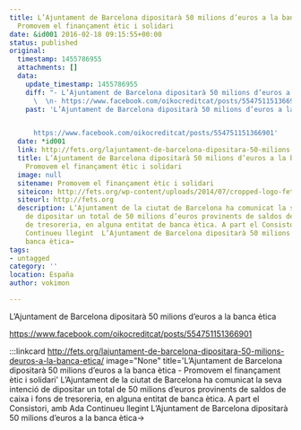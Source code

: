 ```yaml
---
title: L’Ajuntament de Barcelona dipositarà 50 milions d’euros a la banca ètica  -
  Promovem el finançament ètic i solidari
date: &id001 2016-02-18 09:15:55+00:00
status: published
original:
  timestamp: 1455786955
  attachments: []
  data:
    update_timestamp: 1455786955
    diff: "- L’Ajuntament de Barcelona dipositarà 50 milions d’euros a la banca ètica\n\
      \  \n- https://www.facebook.com/oikocreditcat/posts/554751151366901"
    past: 'L’Ajuntament de Barcelona dipositarà 50 milions d’euros a la banca ètica


      https://www.facebook.com/oikocreditcat/posts/554751151366901'
  date: *id001
  link: http://fets.org/lajuntament-de-barcelona-dipositara-50-milions-deuros-a-la-banca-etica/
  title: L’Ajuntament de Barcelona dipositarà 50 milions d’euros a la banca ètica  -
    Promovem el finançament ètic i solidari
  image: null
  sitename: Promovem el finançament ètic i solidari
  siteicon: http://fets.org/wp-content/uploads/2014/07/cropped-logo-fets-petit-32x32.jpg
  siteurl: http://fets.org
  description: L’Ajuntament de la ciutat de Barcelona ha comunicat la seva intenció
    de dipositar un total de 50 milions d’euros provinents de saldos de caixa i fons
    de tresoreria, en alguna entitat de banca ètica. A part el Consistori, amb Ada
    Continueu llegint  L’Ajuntament de Barcelona dipositarà 50 milions d’euros a la
    banca ètica→
tags:
- untagged
category: ''
location: España
author: vokimon

---
```

L’Ajuntament de Barcelona dipositarà 50 milions d’euros a la banca ètica

https://www.facebook.com/oikocreditcat/posts/554751151366901

:::linkcard http://fets.org/lajuntament-de-barcelona-dipositara-50-milions-deuros-a-la-banca-etica/ image="None" title='L’Ajuntament de Barcelona dipositarà 50 milions d’euros a la banca ètica  - Promovem el finançament ètic i solidari'
    L’Ajuntament de la ciutat de Barcelona ha comunicat la seva intenció de dipositar un total de 50 milions d’euros provinents de saldos de caixa i fons de tresoreria, en alguna entitat de banca ètica. A part el Consistori, amb Ada Continueu llegint  L’Ajuntament de Barcelona dipositarà 50 milions d’euros a la banca ètica→

